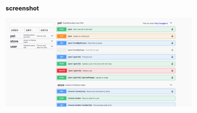 ### screenshot
<img src="https://raw.githubusercontent.com/iamsee/swagger-ui-plus/master/screenshot/Jietu20190410-171258.png" />
